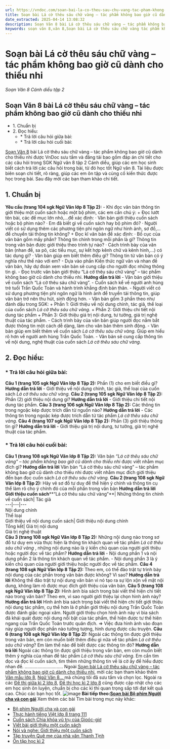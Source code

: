 ```yaml
---
url: https://vndoc.com/soan-bai-la-co-theu-sau-chu-vang-tac-pham-khong-bao-gio-cu-danh-cho-thieu-nhi-315125
title: Soạn bài Lá cờ thêu sáu chữ vàng – tác phẩm không bao giờ cũ dành cho thiếu nhi - Soạn Văn 8 Cánh diều tập 2 - VnDoc.com
date_extracted: 2025-04-14 13:08:32
description: Soạn Văn 8 bài Lá cờ thêu sáu chữ vàng – tác phẩm không bao giờ cũ dành cho thiếu nhi là bài soạn mẫu thuộc chương trình Ngữ văn lớp 8, học kì 2. Mời các bạn cùng tham khảo bài soạn để chuẩn bị cho bài học sắp tới của mình.
keywords: soạn văn 8,văn 8,Soạn bài Lá cờ thêu sáu chữ vàng tác phẩm không bao giờ cũ dành cho thiếu nhi,ngữ văn 8,soan van 8,soạn văn lớp 8,giải văn 8,soạn văn 8 tập 2,soạn văn 8 Lá cờ thêu sáu chữ vàng tác phẩm không bao giờ cũ dành cho thiếu nhi,soạn Lá cờ thêu sáu chữ vàng tác phẩm không bao giờ cũ dành cho thiếu nhi,soạn văn 8 cánh diều,văn 8 cánh diều,ngữ văn 8 cánh diều
---
```


# Soạn bài Lá cờ thêu sáu chữ vàng – tác phẩm không bao giờ cũ dành cho thiếu nhi
 _Soạn Văn 8 Cánh diều tập 2_
## Soạn Văn 8 bài Lá cờ thêu sáu chữ vàng – tác phẩm không bao giờ cũ dành cho thiếu nhi
  * 1\. Chuẩn bị
  * 2\. Đọc hiểu:
    * \* Trả lời câu hỏi giữa bài: 
    * \* Trả lời câu hỏi cuối bài: 

[Soạn Văn 8](<https://vndoc.com/ngu-van-8-canh-dieu>) bài Lá cờ thêu sáu chữ vàng – tác phẩm không bao giờ cũ dành cho thiếu nhi được VnDoc sưu tầm và đăng tải bao gồm đáp án chi tiết cho các câu hỏi trong SGK Ngữ văn 8 tập 2 Cánh diều, giúp các em học sinh biết cách trả lời các câu hỏi trong bài, từ đó học tốt Ngữ văn 8. Tài liệu được biên soạn chi tiết, rõ ràng, giúp các em ôn tập và củng cố kiến thức được học trong bài. Sau đây mời các bạn tham khảo chi tiết.
## **1\. Chuẩn bị**
**Yêu cầu \(trang 104 sgk Ngữ Văn lớp 8 Tập 2\):**
\- Khi đọc văn bản thông tin giới thiệu một cuốn  sách hoặc một bộ phim, các em cần chú ý:
\+ Đọc lướt tên bài, các đề mục lớn nhỏ,…để xác định:
· Văn bản giới thiệu cuốn  sách hoặc bộ phim nào?
· Em đã biết gì về cuốn sách hay bộ phim đó?
· Người viết có sử dụng thêm các phương tiện phi ngôn ngữ như hình ảnh, sơ đồ,… để chuyển tải thông tin không?
\+ Đọc kĩ văn bản để xác định:
· Bố cục của văn bản gồm mấy phần? Thông tin chính trong mỗi phần là gì? Thông tin trong văn bản được giới thiệu theo trình tự nào?
· Cách trình bày của văn bản \(nhan đề, sa pô, các tiểu mục, sự kết hợp kênh chữ và kênh hình,…\) có tác dụng gì?
· Văn bản giúp em biết thêm điều gì? Thông tin từ văn bản có ý nghĩa như thế nào với em?
\- Dựa vào phần Kiến thức ngữ văn và nhan đề văn bản, hãy dự đoán xem văn bản sẽ cung cấp cho người đọc những thông tin gì.
\- Đọc trước văn bản giới thiệu “Lá cờ thêu sáu chữ vàng” – tác phẩm không bao giờ cũ dành cho thiếu nhi.
**Hướng dẫn trả lời**
\- Văn bản giới thiệu về cuốn sách “Lá cờ thêu sáu chữ vàng”.
\- Cuốn sách kể về người anh hùng trẻ tuổi Trần Quốc Toản và hành trình khẳng định bản thân.
\- Người viết có sử dụng phương tiện phi ngôn ngữ là hình ảnh để truyền tải thông tin, giúp văn bản trở nên thu hút, sinh động hơn.
\- Văn bản gồm 3 phần theo như đánh dấu trong SGK:
\+ Phần 1: Giới thiệu về nội dung chính, tác giả, thể loại của cuốn sách _Lá cờ thêu sáu chữ vàng._
\+ Phần 2: Giới thiệu chi tiết nội dung tác phẩm
\+ Phần 3: Giới thiệu giá trị nội dung, tư tưởng, giá trị nghệ thuật của tác phẩm.
\- Cách trình bày của văn bản giúp người đọc nắm bắt được thông tin một cách dễ dàng, làm cho văn bản thêm sinh động.
\- Văn bản giúp em biết thêm về cuốn sách _Lá cờ thêu sáu chữ vàng._ Giúp em hiểu rõ hơn về người anh hùng Trần Quốc Toản.
\- Văn bản sẽ cung cấp thông tin về nội dung, nghệ thuật của cuốn sách _Lá cờ thêu sáu chữ vàng._
## **2\. Đọc hiểu:**
### **\* Trả lời câu hỏi giữa bài:**
**Câu 1 \(trang 105 sgk Ngữ Văn lớp 8 Tập 2\):**
Phần \(1\) cho em biết điều gì?
**Hướng dẫn trả lời**
\- Giới thiệu về nội dung chính, tác giả, thể loại của cuốn sách _Lá cờ thêu sáu chữ vàng._
**Câu 2 \(trang 105 sgk Ngữ Văn lớp 8 Tập 2\):**
Phần \(2\) giới thiệu nội dung gì?
**Hướng dẫn trả lời**
\- Giới thiệu chi tiết nội dung tác phẩm.
**Câu 3 \(trang 106 sgk Ngữ Văn lớp 8 Tập 2\):**
Các thông tin trong ngoặc kép được trích dẫn từ nguồn nào?
**Hướng dẫn trả lời**
\- Các thông tin trong ngoặc kép được trích dẫn từ tác phẩm _Lá cờ thêu sáu chữ vàng._
**Câu 4 \(trang 107 sgk Ngữ Văn lớp 8 Tập 2\):**
Phần \(3\) giới thiệu thông tin gì?
**Hướng dẫn trả lời**
\- Giới thiệu giá trị nội dung, tư tưởng, giá trị nghệ thuật của tác phẩm.
### **\* Trả lời câu hỏi cuối bài:**
**Câu 1 \(trang 108 sgk Ngữ Văn lớp 8 Tập 2\):**
Văn bản _“Lá cờ thêu sáu chữ vàng” – tác phẩm không bao giờ cũ dành cho thiếu nhi_ được viết nhằm mục đích gì?
**Hướng dẫn trả lời**
Văn bản “Lá cờ thêu sáu chữ vàng” – tác phẩm không bao giờ cũ dành cho thiếu nhi được viết nhằm mục đích giới thiệu đến bạn đọc cuốn  sách _Lá cờ thêu sáu chữ vàng._
**Câu 2 \(trang 108 sgk Ngữ Văn lớp 8 Tập 2\):**
Hãy vẽ sơ đồ tư duy để thể hiện ý chính và thông tin cụ thể làm rõ cho ý chính đó của mỗi phần trong văn bản
**Hướng dẫn trả lời**
**Giới thiệu cuốn sách****“Lá cờ thêu sáu chữ vàng”**|  Những thông tin chính về cuốn sách| Tác giả  
---|---|---  
Nội dung chính  
Thể loại  
Giới thiệu về nội dung cuốn sách| Giới thiệu nội dung chính  
Tổng kết| Giá trị nội dung  
Giá trị nghệ thuật  
**Câu 3 \(trang 108 sgk Ngữ Văn lớp 8 Tập 2\):**
Những nội dung nào trong sơ đồ tư duy em vừa thực hiện là thông tin khách quan về tác phẩm _Lá cờ thêu sáu chữ vàng_ , những nội dung nào là ý kiến chủ quan của người giới thiệu hoặc người đọc về tác phẩm?
**Hướng dẫn trả lời**
\- Nội dung phần 1 và nội dung phần 2 là thông tin khách quan về tác phẩm.
\- Nội dung phần 3 là ý kiến chủ quan của người giới thiệu hoặc người đọc về tác phẩm.
**Câu 4 \(trang 108 sgk Ngữ Văn lớp 8 Tập 2\):**
Theo em, có thể đảo trật tự trình bày nội dung của các phần trong văn bản được không? Vì sao?
**Hướng dẫn trả lời**
Không thể đảo trật tự nội dung văn bản vì nó tạo ra sự lộn xộn về mặt nội dung, không làm rõ được mục đích giới thiệu của văn bản.
**Câu 5 \(trang 108 sgk Ngữ Văn lớp 8 Tập 2\):**
Hình ảnh bìa  sách trong bài viết thể hiện chi tiết nào trong văn bản? Theo em, vì sao người giới thiệu lại chọn hình ảnh này?
**Hướng dẫn trả lời**
Hình ảnh bìa sách trong bài viết thể hiện chi tiết giới thiệu nội dung tác phẩm, cụ thể hơn là ở phần giới thiệu nội dung Trần Quốc Toản được đánh giặc ngoại xâm. Người giới thiệu chọn hình ảnh này vì bìa sách đã khái quát được nội dung nổi bật của tác phẩm, thể hiện được tư thế hiên ngang của Trần Quốc Toản trước quân địch.
=> Việc đưa hình ảnh vào đoạn này giúp người đọc phần nào tưởng tượng, hình dung được câu truyện.
**Câu 6 \(trang 108 sgk Ngữ Văn lớp 8 Tập 2\):**
Ngoài các thông tin được giới thiệu trong văn bản, em còn muốn biết thêm điều gì nữa về tác phẩm _Lá cờ thêu sáu chữ vàng_? Em làm thế nào để biết được các thông tin đó?
**Hướng dẫn trả lời**
Ngoài các thông tin được giới thiệu trong văn bản, em còn muốn biết thêm ý nghĩa của nhan đề tác phẩm _Lá cờ thêu sáu chữ vàng_. Em cần tìm đọc và đọc kĩ cuốn sách, tìm thêm những thông tin về lá cờ ấy để hiểu được nhan đề.
..............................
Ngoài [Soạn bài Lá cờ thêu sáu chữ vàng – tác phẩm không bao giờ cũ dành cho thiếu nhi](<https://vndoc.com/soan-bai-la-co-theu-sau-chu-vang-tac-pham-khong-bao-gio-cu-danh-cho-thieu-nhi-315125>), mời các bạn tham khảo thêm [Văn mẫu lớp 8](<https://vndoc.com/van-mau-lop8>), [Ngữ Văn 8... ](<https://vndoc.com/ngu-van-lop8>)mà chúng tôi đã sưu tầm và chọn lọc. Ngoài ra các [Đề thi giữa kì 2 lớp 8,](<https://vndoc.com/de-thi-giua-ki-2-lop8>) [Đề thi học kì 2 lớp 8](<https://vndoc.com/de-thi-hoc-ki-2-lop8>) cũng được cập nhật cho các em học sinh ôn luyện, chuẩn bị cho các kì thi quan trọng sắp tới đạt kết quả cao. Chúc các bạn học tốt.
![image](https://i.vdoc.vn/data/image/2022/08/26/ban-tay.svg) **Bài tiếp theo:[Soạn bài Bộ phim Người cha và con gái](<https://vndoc.com/soan-bai-bo-phim-nguoi-cha-va-con-gai-315126>)**
Xem thêm các bài Tìm bài trong mục này khác:
  * [Bộ phim Người cha và con gái](</soan-bai-bo-phim-nguoi-cha-va-con-gai-315126>)
  * [Thực hành tiếng Việt lớp 8 trang 111](</soan-bai-thuc-hanh-tieng-viet-lop-8-trang-111-tap-2-canh-dieu-315128>)
  * [Cuốn sách Chìa khóa vũ trụ của Gioóc-giơ](</soan-bai-cuon-sach-chia-khoa-vu-tru-cua-giooc-gio-315130>)
  * [Viết bài giới thiệu một cuốn sách](</soan-bai-viet-bai-gioi-thieu-mot-cuon-sach-315132>)
  * [Nói và nghe: Giới thiệu một cuốn sách](</soan-bai-gioi-thieu-mot-cuon-sach-315133>)
  * [Tập truyện Quê mẹ của nhà văn Thanh Tịnh ](</soan-bai-tap-truyen-que-me-cua-nha-van-thanh-tinh-315135>)
  * [Ôn tập học kì 2](</soan-bai-on-tap-hoc-ki-2-ngu-van-8-canh-dieu-315175>)

